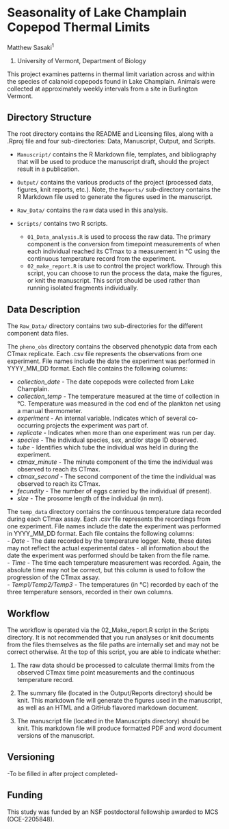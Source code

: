 # Seasonality of Lake Champlain Copepod Thermal Limits	

Matthew Sasaki<sup>1</sup>

1. University of Vermont, Department of Biology	

This project examines patterns in thermal limit variation across and within the species of calanoid copepods found in Lake Champlain. Animals were collected at approximately weekly intervals from a site in Burlington Vermont.    

## Directory Structure 
The root directory contains the README and Licensing files, along with a .Rproj file and four sub-directories: Data, Manuscript, Output, and Scripts.  

-   `Manuscript/` contains the R Markdown file, templates, and bibliography that will be used to produce the manuscript draft, should the project result in a publication. 

-   `Output/` contains the various products of the project (processed data, figures, knit reports, etc.). Note, the `Reports/` sub-directory contains the R Markdown file used to generate the figures used in the manuscript.  

-   `Raw_Data/` contains the raw data used in this analysis.  

-   `Scripts/` contains two R scripts. 
    -   `01_Data_analysis.R` is used to process the raw data. The primary component is the conversion from timepoint measurements of when each individual reached its CTmax to a measurement in °C using the continuous temperature record from the experiment. 
    -   `02_make_report.R` is use to control the project workflow. Through this script, you can choose to run the process the data, make the figures, or knit the manuscript. This script should be used rather than running isolated fragments individually. 


## Data Description 	

The `Raw_Data/` directory contains two sub-directories for the different component data files.

The `pheno_obs` directory contains the observed phenotypic data from each CTmax replicate. Each .csv file represents the observations from one experiment. File names include the date the experiment was performed in YYYY_MM_DD format. Each file contains the following columns:  
  -   *collection_date* - The date copepods were collected from Lake Champlain.   
  -   *collection_temp*	- The temperature measured at the time of collection in °C. Temperature was measured in the cod end of the plankton net using a manual thermometer.    
  -   *experiment* - An internal variable. Indicates which of several co-occurring projects the experiment was part of.   
  -   *replicate* - Indicates when more than one experiment was run per day.    
  -   *species* - The individual species, sex, and/or stage ID observed.    
  -   *tube* - Identifies which tube the individual was held in during the experiment.    
  -   *ctmax_minute* - The minute component of the time the individual was observed to reach its CTmax.   
  -   *ctmax_second* - The second component of the time the individual was observed to reach its CTmax.   
  -   *fecundity* - The number of eggs carried by the individual (if present).    
  -   *size* - The prosome length of the individual (in mm).    

The `temp_data` directory contains the continuous temperature data recorded during each CTmax assay. Each .csv file represents the recordings from one experiment. File names include the date the experiment was performed in YYYY_MM_DD format. Each file contains the following columns:  
    -   *Date* - The date recorded by the temperature logger. Note, these dates may not reflect the actual experimental dates - all information about the date the experiment was performed should be taken from the file name.   
    -   *Time*	- The time each temperature measurement was recorded. Again, the absolute time may not be correct, but this column is used to follow the progression of the CTmax assay.   
    -   *Temp1/Temp2/Temp3* - The temperatures (in °C) recorded by each of the three temperature sensors, recorded in their own columns.    
    
    
## Workflow

The workflow is operated via the 02_Make_report.R script in the Scripts directory. It is not recommended that you run analyses or knit documents from the files themselves as the file paths are internally set and may not be correct otherwise. At the top of this script, you are able to indicate whether:

1. The raw data should be processed to calculate thermal limits from the observed CTmax time point measurements and the continuous temperature record.  

2. The summary file (located in the Output/Reports directory) should be knit. This markdown file will generate the figures used in the manuscript, as well as an HTML and a GitHub flavored markdown document.

3. The manuscript file (located in the Manuscripts directory) should be knit. This markdown file will produce formatted PDF and word document versions of the manuscript. 


## Versioning   

-To be filled in after project completed- 

## Funding

This study was funded by an NSF postdoctoral fellowship awarded to MCS (OCE-2205848).

